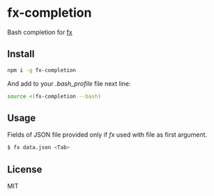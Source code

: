 # fx-completion

Bash completion for [fx](https://github.com/antonmedv/fx)

## Install

```bash
npm i -g fx-completion
```

And add to your _.bash_profile_ file next line:
```bash
source <(fx-completion --bash)
```

## Usage

Fields of JSON file provided only if _fx_ used with file as first argument. 

```bash
$ fx data.json <Tab>
```

## License

MIT

